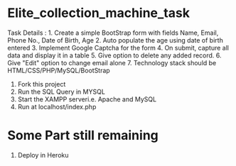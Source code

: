 # Elite_collection_machine_task
Task Details : 1. Create a simple BootStrap form with fields Name, Email, Phone No., Date of Birth, Age 2. Auto populate the age using date of birth entered 3. Implement Google Captcha for the form 4. On submit, capture all data and display it in a table 5. Give option to delete any added record. 6. Give "Edit" option to change email alone 7. Technology stack should be HTML/CSS/PHP/MySQL/BootStrap

1. Fork this project
2. Run the SQL Query in MYSQL
3. Start the XAMPP serveri.e. Apache and MySQL
4. Run at localhost/index.php

# Some Part still remaining 
1. Deploy in Heroku
